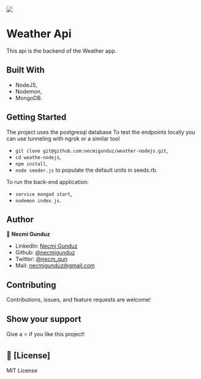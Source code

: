 ![](https://img.shields.io/badge/Microverse-blueviolet)

# Weather Api

This api is the backend of the Weather app.

## Built With

- NodeJS,
- Nodemon,
- MongoDB.

## Getting Started

The project uses the postgresql database
To test the endpoints locally you can use tunneling with ngrok or a similar tool

- `git clone git@github.com:necmigunduz/weather-nodejs.git`,
- `cd weathe-nodejs`,
- `npm install`,
- `node seeder.js` to populate the default units in seeds.rb.

To run the back-end application:
- `service mongod start`,
- `nodemon index.js`.

## Author

👤 **Necmi Gunduz**

- LinkedIn: [Necmi Gunduz](https://www.linkedin.com/in/necmigunduz/)
- Github: [@necmigunduz](https://github.com/necmigunduz/)
- Twitter: [@necm_gun](https://twitter.com/necm_gun)
- Mail: [necmigunduz@gmail.com](necmigunduz@gmail.com)

## Contributing

Contributions, issues, and feature requests are welcome!

## Show your support

Give a ⭐️ if you like this project!

## 📝 [License]

MIT License
